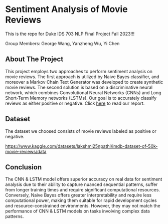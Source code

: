 # Sentiment Analysis of Movie Reviews

This is the repo for Duke IDS 703 NLP Final Project Fall 2023!!!

Group Members: George Wang, Yanzheng Wu, Yi Chen


## About The Project
This project employs two approaches to perform sentiment analysis on movie reviews. The first approach is utilized by Naive Bayes classifier, and moreover a Markov Chain Text Generator was developed to create synthetic movie reviews. The second solution is based on a discriminative neural network, which combines Convolutional Neural Networks (CNNs) and Long Short-Term Memory networks (LSTMs). Our goal is to accurately classify reviews as either positive or negative.
Click [here](/IDS703_Final_project.pdf) to read our report.

## Dataset
The dataset we choosed consists of movie reviews labeled as positive or negative.

https://www.kaggle.com/datasets/lakshmi25npathi/imdb-dataset-of-50k-movie-reviews/data 

## Conclusion
The CNN & LSTM model offers superior accuracy on real data for sentiment analysis due to their ability to capture nuanced sequential patterns, suffer from longer training times and require significant computational resources. Conversely, Naive Bayes offers greater interpretability and require less computational power, making them suitable for rapid development cycles and resource-constrained environments. However, they may not match the performance of CNN & LSTM models on tasks involving complex data patterns.
